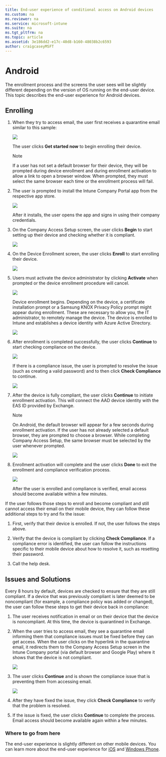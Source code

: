 ```yaml
---
title: End-user experience of conditional access on Android devices
ms.custom: na
ms.reviewer: na
ms.service: microsoft-intune
ms.suite: na
ms.tgt_pltfrm: na
ms.topic: article
ms.assetid: 3e186dd2-e17c-40d8-b160-48038b2c6593
author: craigcaseyMSFT
---
```

# Android

The enrollment process and the screens the user sees will be slightly different depending on the version of OS running on the end-user device. This topic describes the end-user experience for Android devices.

## Enrolling

1.  When they try to access email, the user first receives a quarantine email similar to this sample:

    ![](./media/ProtectEmail/EUX-Android-quarantine-Email.png)

    The user clicks **Get started now** to begin enrolling their device.

    > [!NOTE]
    > If a user has not set a default browser for their device, they will be prompted during device enrollment and during enrollment activation to allow a link to open a browser window. When prompted, they must select the same browser each time or the enrollment process will fail.

2.  The user is prompted to install the Intune Company Portal app from the respective app store.

    ![](./media/ProtectEmail/EUX-Android-Portal.png)

    After it installs, the user opens the app and signs in using their company credentials.

3.  On the Company Access Setup screen, the user clicks **Begin** to start setting up their device and checking whether it is compliant.

    ![](./media/ProtectEmail/EUX-Android-company-Access-Setup.PNG)

4.  On the Device Enrollment screen, the user clicks **Enroll** to start enrolling their device.

    ![](./media/ProtectEmail/EUX-Android-device-Enroll.png)

5.  Users must activate the device administrator by clicking **Activate** when prompted or the device enrollment procedure will cancel.

    ![](./media/ProtectEmail/EUX-Android-activate-DeviceAdmin.PNG)

    Device enrollment begins. Depending on the device, a certificate installation prompt or a Samsung KNOX Privacy Policy prompt might appear during enrollment. These are necessary to allow you, the IT administrator, to remotely manage the device. The device is enrolled to Intune and establishes a device identity with Azure Active Directory.

    ![](./media/ProtectEmail/EUX-Android-enrolling-Device.png)

6.  After enrollment is completed successfully, the user clicks **Continue** to start checking compliance on the device.

    ![](./media/ProtectEmail/EUX-Android-enroll-Success.png)

    If there is a compliance issue, the user is prompted to resolve the issue (such as creating a valid password) and to then click **Check Compliance** to continue.

    ![](./media/ProtectEmail/EUX-Android-resolve-Compliance-Issues.png)

7.  After the device is fully compliant, the user clicks **Continue** to initiate enrollment activation. This will connect the AAD device identity with the EAS ID provided by Exchange.

    > [!NOTE]
    > On Android, the default browser will appear for a few seconds during enrollment activation. If the user has not already selected a default browser, they are prompted to choose a browser. While completing Company Access Setup, the same browser must be selected by the user whenever prompted.

    ![](./media/ProtectEmail/EUX-Android-compliance-Successful.PNG)

8.  Enrollment activation will complete and the user clicks **Done** to exit the enrollment and compliance verification process.

    ![](./media/ProtectEmail/EUX-Android-all-Successful2.PNG)

    After the user is enrolled and compliance is verified, email access should become available within a few minutes.

If the user follows those steps to enroll and become compliant and still cannot access their email on their mobile device, they can follow these additional steps to try and fix the issue:

1.  First, verify that their device is enrolled. If not, the user follows the steps above.

2.  Verify that the device is compliant by clicking **Check Compliance**. If a compliance error is identified, the user can follow the instructions specific to their mobile device about how to resolve it, such as resetting their password.

3.  Call the help desk.

## Issues and Solutions
Every 8 hours by default, devices are checked to ensure that they are still compliant. If a device that was previously compliant is later deemed to be noncompliant (for example, a compliance policy was added or changed), the user can follow these steps to get their device back in compliance:

1.  The user receives notification in email or on their device that the device is noncompliant. At this time, the device is quarantined in Exchange.

2.  When the user tries to access email, they see a quarantine email informing them that compliance issues must be fixed before they can get access. When the user clicks on the hyperlink in the quarantine email, it redirects them to the Company Access Setup screen in the Intune Company portal (via default browser and Google Play) where it shows that the device is not compliant.

    ![](./media/ProtectEmail/EUX-Android-outOfCompliance.png)

3.  The user clicks **Continue** and is shown the compliance issue that is preventing them from accessing email.

    ![](./media/ProtectEmail/EUX-Android-resolve-Compliance-Issues.png)

4.  After they have fixed the issue, they click **Check Compliance** to verify that the problem is resolved.

5.  If the issue is fixed, the user clicks **Continue** to complete the process. Email access should become available again within a few minutes.

### Where to go from here
The end-user experience is slightly different on other mobile devices. You can learn more about the end-user experience for [iOS](../Solutions/end-user-experience-conditional-access-ios.md) and [Windows Phone](../Solutions/end-user-experience-conditional-access-winphone.md).
